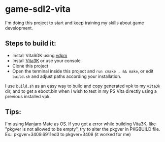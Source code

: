 # game-sdl2-vita

I'm doing this project to start and keep training my skills about game development.

## Steps to build it:

- Install VitaSDK using [vdpm](https://github.com/vitasdk/vdpm)
- Install [Vita3K](https://vita3k.org/quickstart.html) or use your console
- Clone this project
- Open the terminal inside this project and `run cmake . && make`, or edit `build.sh` and adjust paths according your installation.

I use `build.sh` as an easy way to build and copy generated vpk to my `vita3k` dir, and to get a eboot.bin when I wish to test in my PS Vita directly using a previous installed vpk.

## Tips:

I'm using Manjaro Mate as OS. If you got a error while building Vita3K, like "pkgver is not allowed to be empty", try to alter the pkgver in PKGBUILD file. Ex.: pkgver=3409.6911ed3 to pkgver=3409 (it worked for me)
